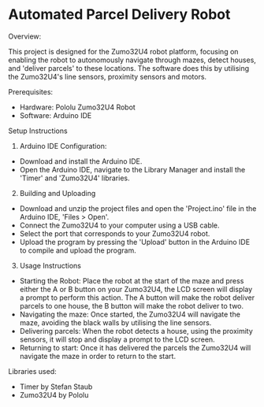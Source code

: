 # Automated Parcel Delivery Robot
Overview: 

This project is designed for the Zumo32U4 robot platform, focusing on enabling the robot to autonomously navigate through mazes, detect houses, and 'deliver parcels' to these locations. The software does this by utilising the Zumo32U4's line sensors, proximity sensors and motors.

Prerequisites:

- Hardware: Pololu Zumo32U4 Robot
- Software: Arduino IDE

Setup Instructions

1. Arduino IDE Configuration:
- Download and install the Arduino IDE.
- Open the Arduino IDE, navigate to the Library Manager and install the 'Timer' and 'Zumo32U4' libraries.

2. Building and Uploading
- Download and unzip the project files and open the 'Project.ino' file in the Arduino IDE, 'Files > Open'.
- Connect the Zumo32U4 to your computer using a USB cable.
- Select the port that corresponds to your Zumo32U4 robot.
- Upload the program by pressing the 'Upload' button in the Arduino IDE to compile and upload the program.

3. Usage Instructions
- Starting the Robot: Place the robot at the start of the maze and press either the A or B button on your Zumo32U4, the LCD screen will display a prompt to perform this action. The A button will make the robot deliver parcels to one house, the B button will make the robot deliver to two.
- Navigating the maze: Once started, the Zumo32U4 will navigate the maze, avoiding the black walls by utilising the line sensors.
- Delivering parcels: When the robot detects a house, using the proximity sensors, it will stop and display a prompt to the LCD screen.
- Returning to start: Once it has delivered the parcels the Zumo32U4 will navigate the maze in order to return to the start.

Libraries used:

- Timer by Stefan Staub
- Zumo32U4 by Pololu
